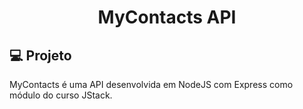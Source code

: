 <h1 align="center"> MyContacts API </h1>

## 💻 Projeto
MyContacts é uma API desenvolvida em NodeJS com Express como módulo do curso JStack.
